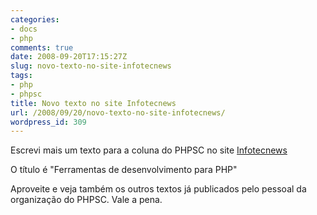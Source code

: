 ```yaml
---
categories:
- docs
- php
comments: true
date: 2008-09-20T17:15:27Z
slug: novo-texto-no-site-infotecnews
tags:
- php
- phpsc
title: Novo texto no site Infotecnews
url: /2008/09/20/novo-texto-no-site-infotecnews/
wordpress_id: 309
---
```


Escrevi mais um texto para a coluna do PHPSC no site [Infotecnews](http://www.infotecnews.com.br/colunista_detalhe.php?id=16)

O título é "Ferramentas de desenvolvimento para PHP"

Aproveite e veja também os outros textos já publicados pelo pessoal da organização do PHPSC. Vale a pena.
